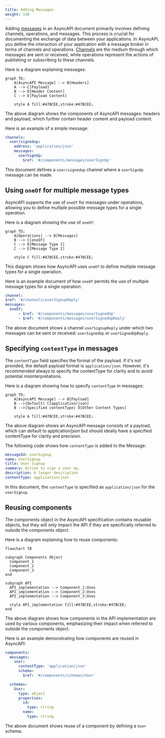 ```yaml
---
title: Adding Messages
weight: 140
---
```


Adding [messages](../message) in an AsyncAPI document primarily involves defining channels, operations, and messages. This process is crucial for documenting the exchange of data between your applications. In AsyncAPI, you define the interaction of your application with a message broker in terms of channels and operations. [Channels](../channel.md) are the medium through which messages are sent or received, while operations represent the actions of publishing or subscribing to these channels.

Here is a diagram explaining messages:

```mermaid
graph TD;
    A[AsyncAPI Message] --> B[Headers]
    A --> C[Payload]
    B --> D[Header Content]
    C --> E[Payload Content]

    style A fill:#47BCEE,stroke:#47BCEE;
```

The above diagram shows the components of AsyncAPI messages: headers and payload, which further contain header content and payload content.

Here is an example of a simple message:

```yml
channels:
  user/signedup:
    address: 'application/json'
    messages:
      userSignUp:
        $ref: '#/components/messages/userSignUp'
```

This document defines a `user/signedup` channel where a `userSignUp` message can be made.

## Using `oneOf` for multiple message types

AsyncAPI supports the use of `oneOf` for messages under operations, allowing you to define multiple possible message types for a single operation.

Here is a diagram showing the use of `oneOf`:

```mermaid
graph TD;
    A[Operations] --> B[Messages]
    B --> C[oneOf]
    C --> D[Message Type 1]
    C --> E[Message Type 2]

    style C fill:#47BCEE,stroke:#47BCEE;
```

This diagram shows how AsyncAPI uses `oneOf` to define multiple message types for a single operation.

Here is an example document of how `oneOf` permits the use of multiple message types for a single operation:

```yml
channel:
$ref: '#/channels/userSignupReply'
messages:
  oneOf:
      - $ref: '#/components/messages/userSignedUp'
      - $ref: '#/components/messages/userSignedUpReply'
```

The above document shows a channel `userSignupReply` under which two messages can be sent or received: `userSignedUp` or `userSignedUpReply`.

## Specifying `contentType` in messages

The `contentType` field specifies the format of the payload. If it's not provided, the default payload format is `application/json`. However, it's recommended always to specify the contentType for clarity and to avoid potential misinterpretations.

Here is a diagram showing how to specify `contentType` in messages:

```mermaid
graph TD;
    A[AsyncAPI Message] --> B[Payload]
    B -->|Default| C[application/json]
    B -->|Specified contentType| D[Other Content Types]

    style A fill:#47BCEE,stroke:#47BCEE;
```

The above diagram shows an AsyncAPI message consists of a payload, which can default to application/json but should ideally have a specified contentType for clarity and precision.

The following code shows how `contentType` is added to the Message:

```yml
messageId: userSignup
name: UserSignup
title: User signup
summary: Action to sign a user up.
description: A longer description
contentType: application/json
```

In this document, the `contentType` is specified as `application/json` for the `userSignup`.

## Reusing components

The components object in the AsyncAPI specification contains reusable objects, but they will only impact the API if they are specifically referred to outside the components object.

Here is a diagram explaining how to reuse components:

```mermaid
flowchart TB

subgraph Components Object
  Component_1
  Component_2
  Component_3
end

subgraph API
  API_implementation --> Component_1:Uses
  API_implementation --> Component_2:Uses
  API_implementation --> Component_3:Uses

  style API_implementation fill:#47BCEE,stroke:#47BCEE;
end
```

The above diagram shows how components in the API implementation are used by various components, emphasizing their impact when referred to outside the components object.

Here is an example demonstrating how components are reused in AsyncAPI:

```yml
components:
  messages:
    user:
      contentType: 'application/json'
      schema:
        $ref: '#/components/schemas/User'

  schemas:
    User:
      type: object
      properties:
        id:
          type: string
        name:
          type: string
```

The above document shows reuse of a component by defining a `User` schema.
